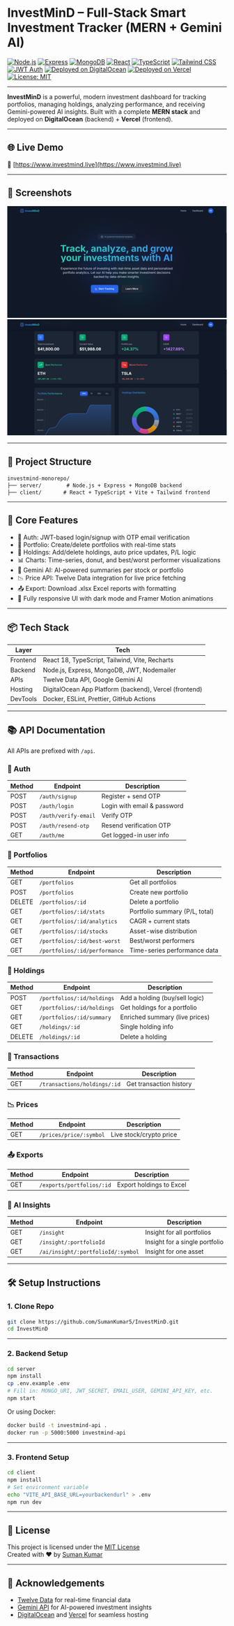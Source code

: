 # InvestMinD – Full-Stack Smart Investment Tracker (MERN + Gemini AI)

[![Node.js](https://img.shields.io/badge/Node.js-18.x-green?logo=node.js)](https://nodejs.org/)
[![Express](https://img.shields.io/badge/Express.js-Backend-lightgrey?logo=express)](https://expressjs.com/)
[![MongoDB](https://img.shields.io/badge/MongoDB-Atlas-green?logo=mongodb)](https://www.mongodb.com/atlas)
[![React](https://img.shields.io/badge/React-18-blue?logo=react)](https://reactjs.org/)
[![TypeScript](https://img.shields.io/badge/TypeScript-Strict-blue?logo=typescript)](https://www.typescriptlang.org/)
[![Tailwind CSS](https://img.shields.io/badge/TailwindCSS-3.x-teal?logo=tailwindcss)](https://tailwindcss.com/)
[![JWT Auth](https://img.shields.io/badge/Auth-JWT-blue)](https://jwt.io/)
[![Deployed on DigitalOcean](https://img.shields.io/badge/Backend-DigitalOcean-blue?logo=digitalocean)](https://www.digitalocean.com/)
[![Deployed on Vercel](https://img.shields.io/badge/Frontend-Vercel-black?logo=vercel)](https://vercel.com/)
[![License: MIT](https://img.shields.io/badge/License-MIT-yellow.svg)](./LICENSE)

---

**InvestMinD** is a powerful, modern investment dashboard for tracking portfolios, managing holdings, analyzing performance, and receiving Gemini-powered AI insights. Built with a complete **MERN stack** and deployed on **DigitalOcean** (backend) + **Vercel** (frontend).

---

## 🌐 Live Demo

🔗 [https://www.investmind.live](https://www.investmind.live)


---

## 📸 Screenshots

![Homepage](./client/screenshots/homepage.png)
![Dashboard](./client/screenshots/dashboard.png)

---

## 🧱 Project Structure

```
investmind-monorepo/
├── server/        # Node.js + Express + MongoDB backend
├── client/       # React + TypeScript + Vite + Tailwind frontend
```

---

## 🚀 Core Features

- 🔐 Auth: JWT-based login/signup with OTP email verification
- 📁 Portfolio: Create/delete portfolios with real-time stats
- 💼 Holdings: Add/delete holdings, auto price updates, P/L logic
- 📊 Charts: Time-series, donut, and best/worst performer visualizations
- 🤖 Gemini AI: AI-powered summaries per stock or portfolio
- 📉 Price API: Twelve Data integration for live price fetching
- 📤 Export: Download .xlsx Excel reports with formatting
- 📱 Fully responsive UI with dark mode and Framer Motion animations

---

## 📦 Tech Stack

| Layer     | Tech                             |
|-----------|----------------------------------|
| Frontend  | React 18, TypeScript, Tailwind, Vite, Recharts |
| Backend   | Node.js, Express, MongoDB, JWT, Nodemailer |
| APIs      | Twelve Data API, Google Gemini AI |
| Hosting   | DigitalOcean App Platform (backend), Vercel (frontend) |
| DevTools  | Docker, ESLint, Prettier, GitHub Actions |

---

## 📚 API Documentation

All APIs are prefixed with `/api`.

### 🔐 Auth

| Method | Endpoint         | Description                      |
|--------|------------------|----------------------------------|
| POST   | `/auth/signup`   | Register + send OTP              |
| POST   | `/auth/login`    | Login with email & password      |
| POST   | `/auth/verify-email` | Verify OTP                 |
| POST   | `/auth/resend-otp`   | Resend verification OTP     |
| GET    | `/auth/me`       | Get logged-in user info          |

### 📁 Portfolios

| Method | Endpoint                        | Description                      |
|--------|----------------------------------|----------------------------------|
| GET    | `/portfolios`                   | Get all portfolios               |
| POST   | `/portfolios`                   | Create new portfolio             |
| DELETE | `/portfolios/:id`               | Delete a portfolio               |
| GET    | `/portfolios/:id/stats`         | Portfolio summary (P/L, total)   |
| GET    | `/portfolios/:id/analytics`     | CAGR + current stats             |
| GET    | `/portfolios/:id/stocks`        | Asset-wise distribution          |
| GET    | `/portfolios/:id/best-worst`    | Best/worst performers            |
| GET    | `/portfolios/:id/performance`   | Time-series performance data     |

### 💼 Holdings

| Method | Endpoint                            | Description                          |
|--------|--------------------------------------|--------------------------------------|
| POST   | `/portfolios/:id/holdings`           | Add a holding (buy/sell logic)       |
| GET    | `/portfolios/:id/holdings`           | Get holdings for a portfolio         |
| GET    | `/portfolios/:id/summary`            | Enriched summary (live prices)       |
| GET    | `/holdings/:id`                      | Single holding info                  |
| DELETE | `/holdings/:id`                      | Delete a holding                     |

### 🔁 Transactions

| Method | Endpoint                        | Description                     |
|--------|----------------------------------|---------------------------------|
| GET    | `/transactions/holdings/:id`    | Get transaction history         |

### 📉 Prices

| Method | Endpoint               | Description                    |
|--------|------------------------|--------------------------------|
| GET    | `/prices/price/:symbol`| Live stock/crypto price        |

### 📤 Exports

| Method | Endpoint                      | Description                  |
|--------|-------------------------------|------------------------------|
| GET    | `/exports/portfolios/:id`     | Export holdings to Excel     |

### 🤖 AI Insights

| Method | Endpoint                                | Description                        |
|--------|------------------------------------------|------------------------------------|
| GET    | `/insight`                              | Insight for all portfolios         |
| GET    | `/insight/:portfolioId`                 | Insight for a single portfolio     |
| GET    | `/ai/insight/:portfolioId/:symbol`      | Insight for one asset              |

---

## 🛠️ Setup Instructions

### 1. Clone Repo

```bash
git clone https://github.com/SumanKumar5/InvestMinD.git
cd InvestMinD
```

---

### 2. Backend Setup

```bash
cd server
npm install
cp .env.example .env
# Fill in: MONGO_URI, JWT_SECRET, EMAIL_USER, GEMINI_API_KEY, etc.
npm start
```

Or using Docker:

```bash
docker build -t investmind-api .
docker run -p 5000:5000 investmind-api
```

---

### 3. Frontend Setup

```bash
cd client
npm install
# Set environment variable
echo "VITE_API_BASE_URL=yourbackendurl" > .env
npm run dev
```

---

## 📎 License

This project is licensed under the [MIT License](./LICENSE)  
Created with ❤️ by [Suman Kumar](https://github.com/SumanKumar5)

---

## 🙌 Acknowledgements

- [Twelve Data](https://twelvedata.com/) for real-time financial data  
- [Gemini API](https://deepmind.google/technologies/gemini/) for AI-powered investment insights  
- [DigitalOcean](https://www.digitalocean.com/) and [Vercel](https://vercel.com/) for seamless hosting  
